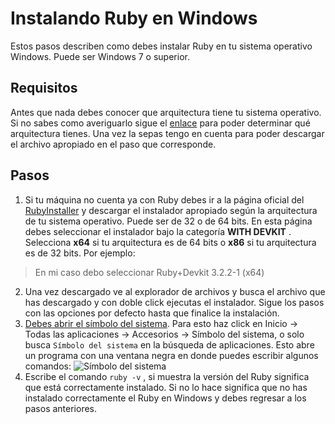
# Instalando Ruby en Windows

Estos pasos describen como debes instalar Ruby en tu sistema operativo Windows. Puede ser Windows 7 o superior. 

## Requisitos
Antes que nada debes conocer que arquitectura tiene tu sistema operativo. Si no sabes como averiguarlo sigue el [enlace](https://support.microsoft.com/es-es/windows/-que-versi%C3%B3n-del-sistema-operativo-windows-tengo-628bec99-476a-2c13-5296-9dd081cdd808) para poder determinar qué arquitectura tienes. Una vez la sepas tengo en cuenta para poder descargar el archivo apropiado en el paso que corresponde.

## Pasos
1. Si tu máquina no cuenta ya con Ruby debes ir a la página oficial del [RubyInstaller](https://rubyinstaller.org/downloads/) y descargar el instalador apropiado según la arquitectura de tu sistema operativo. Puede ser de 32 o de 64 bits. En esta página debes seleccionar el instalador bajo la categoría **WITH DEVKIT** . Selecciona **x64** si tu arquitectura es de 64 bits o **x86** si tu arquitectura es de 32 bits. Por ejemplo:

> En mi caso debo seleccionar Ruby+Devkit 3.2.2-1 (x64)

2. Una vez descargado ve al explorador de archivos y busca el archivo que has descargado y con doble click ejecutas el instalador. Sigue los pasos con las opciones por defecto hasta que finalice la instalación.
3. [Debes abrir el símbolo del sistema](https://www.youtube.com/watch?v=HABOlpDAqJs). Para esto haz click en Inicio -> Todas las aplicaciones -> Accesorios -> Símbolo del sistema, o solo busca `Símbolo del sistema` en la búsqueda de aplicaciones. Esto abre un programa con una ventana negra en donde puedes escribir algunos comandos:
![Símbolo del sistema](https://www.howtogeek.com/wp-content/uploads/2017/06/W10-Command-Prompt.png?width=1198&trim=1,1&bg-color=000&pad=1,1)
4. Escribe el comando `ruby -v` , si muestra la versión del Ruby significa que está correctamente instalado. Si no lo hace significa que no has instalado correctamente el Ruby en Windows y debes regresar a los pasos anteriores.